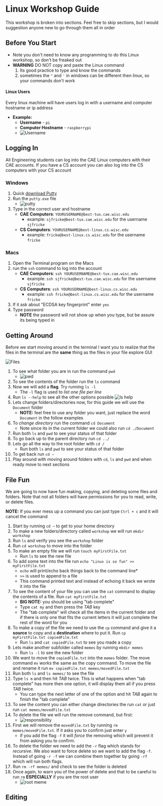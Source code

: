 # Linux Workshop Guide

This workshop is broken into sections. Feel free to skip sections, but I would suggestion anyone new to go through them all in order

## Before You Start

* Note you don't need to know any programming to do this Linux workshop, so don't be freaked out
* **WARNING** DO NOT copy and paste the Linux command
	1. Its good practice to type and know the commands
	2. sometimes the `"` and `'` in windows can be different then linux, so your commands don't work

#### Linux Users

Every linux machine will have users log in with a username and computer hostname or ip address

- **Example:**
	- **Username** - `pi`
	- **Computer Hostname** - `raspberrypi`
	- ![Username](Linux_Workshop_Image_2.png)

## Logging In

All Engineering students can log into the CAE Linux computers with their CAE accounts. If you have a CS account you can also log into the CS computers with your CS account

### Windows

1. Quick [download Putty](https://the.earth.li/~sgtatham/putty/latest/w32/putty.exe)
2. Run the `putty.exe` file
	- ![putty](Linux_Workshop_Image_4.png)
3. Type in the correct user and hostname
	- **CAE Computers**: `YOURUSERNAME@best-tux.cae.wisc.edu`
		- example: `sjfricke@best-tux.cae.wisc.edu` for the username `sjfricke`
	- **CS Computers**: `YOURUSERNAME@best-linux.cs.wisc.edu`
		- example: `fricke@best-linux.cs.wisc.edu` for the username `fricke`


### Macs

1. Open the Terminal program on the Macs
2. run the `ssh` command to log into the account
	- **CAE Computers**: `ssh YOURUSERNAME@best-tux.cae.wisc.edu`
		- example: `ssh sjfricke@best-tux.cae.wisc.edu` for the username `sjfricke`
	- **CS Computers**: `ssh YOURUSERNAME@best-linux.cs.wisc.edu`
		- example: `ssh fricke@best-linux.cs.wisc.edu` for the username `fricke`
3. If it ask about "ECDSA key fingerprint" enter `yes`
4. Type password
	- **NOTE** the password will not show up when you type, but be assure its being typed in

## Getting Around

Before we start moving around in the terminal I want you to realize that the files in the terminal are the **same** thing as the files in your file explore GUI

![Files](Linux_Workshop_Image_5.png)

1. To see what folder you are in run the command `pwd`
	- ![pwd](Linux_Workshop_Image_6.png)
2. To see the contents of the folder run the `ls` command
3. Now we will add a **flag**. Try running `ls -l`
	- The `-l` flag is used to *list one file per line*
4. Run `ls --help` to see all the other options possible
	![ls help](Linux_Workshop_Image_7.png)
5. Lets change folders/directories now, for this guide we will use the `Document` folder
	- **NOTE:** feel free to use any folder you want, just replace the word `Document` in the follow examples
6. To *change directory* run the command `cd Document`
	- Note since its in the current folder we could also run `cd ./Document`
7. Run both `ls` and `pwd` to see your status of that folder
8. To go back up to the parent directory run `cd ../`
9. Lets go all the way to the root folder with `cd /`
	- Run both `ls` and `pwd` to see your status of that folder
10. To get back run `cd ~`
11. Play around with moving around folders with `cd`, `ls` and `pwd` and when ready move to next sections

## File Fun

We are going to now have fun making, copying, and deleting some files and folders. Note that not all folders will have permissions for you to read, write, or delete files.

**NOTE:** If you ever mess up a command you can just type `Ctrl + c` and it will cancel the command

1. Start by running `cd ~` to get to your home directory
2. To make a new folders/directory called `workshop` we will run `mkdir workshop`
3. Run `ls` and verify you see the `workshop` folder
4. Run `cd workshop` to move into the folder
5. To make an empty file we will run `touch myFirstFile.txt`
	- Run `ls` to see the new file
6. To add some text into the file run `echo "Linux is so fun" >> myFirstFile.txt`
	- `echo` will print/echo back things back to the command line*
	- `>>` is used to append to a file
	- This command printed text and instead of echoing it back we wrote it into the file
7. To see the content of your file you can use the `cat` command to display the contents of a file. Run `cat myFirstFile.txt`
	- **BIG NOTE:** you should be using "tab complete"
	- Type `cat my` and then press the *TAB* key
	- The "tab complete" will check all the items in the current folder and if there is only one that fits the current letters it will just complete the rest of the word for you
8. To make a copy of the file we need to use the `cp` command and give it a **source** to copy and a **destination** where to put it. Run `cp myFirstFile.txt copiedFile.txt`
	- Run `ls` and `cat copiedFile.txt` to see you made a copy
9. Lets make another subfolder called `memes` by running `mkdir memes`
	- Run `ls -l` to see the new folder
10. We want to move the `copiedFile.txt` into the `memes` folder. The move command `mv` works the same as the copy command. To move the file and rename it run `mv copiedFile.txt memes/movedFile.txt`
11. Run both `ls` and `ls memes/` to see the file
12. Type `ls m` and then hit *TAB* twice. This is what happens when "tab complete" has more then one option, it will display them all if you press *TAB* twice.
	- You can type the next letter of one of the option and hit *TAB* again to finish the "tab complete"
13. To see the content you can either change directories the run `cat` or just run `cat memes/movedFile.txt`
14. To delete the file we will run the remove command, but first:
	- ![responsibility](Linux_Workshop_Image_8.png)
15. First we will remove the `movedFile.txt` by running `rm memes/movedFile.txt`. If it asks you to confirm just enter `y`
	- if you add the flag `-f` it will *force* the removing which will prevent it from asking you to confirm.
16. To delete the folder we need to add the `-r` flag which stands for *recursive*. We also want to force delete so we want to add the flag `-f`. Instead of going `-r -f` we can combine them together by going `-rf` which will run both flags.
17. Run `rm -rf memes/` and check to see the folder is deleted
18. Once again, to warn you of the power of delete and that to be careful to run `rm` **ESPECIALLY** if you are the root user
	- ![root meme](Linux_Workshop_Image_9.png)

## Editing 